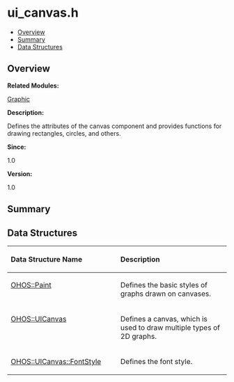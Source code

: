 # ui\_canvas.h<a name="EN-US_TOPIC_0000001055518072"></a>

-   [Overview](#section1499819865165629)
-   [Summary](#section1670551179165629)
-   [Data Structures](#nested-classes)

## **Overview**<a name="section1499819865165629"></a>

**Related Modules:**

[Graphic](graphic.md)

**Description:**

Defines the attributes of the canvas component and provides functions for drawing rectangles, circles, and others. 

**Since:**

1.0

**Version:**

1.0

## **Summary**<a name="section1670551179165629"></a>

## Data Structures<a name="nested-classes"></a>

<a name="table368701099165629"></a>
<table><thead align="left"><tr id="row386970924165629"><th class="cellrowborder" valign="top" width="50%" id="mcps1.1.3.1.1"><p id="p464879725165629"><a name="p464879725165629"></a><a name="p464879725165629"></a>Data Structure Name</p>
</th>
<th class="cellrowborder" valign="top" width="50%" id="mcps1.1.3.1.2"><p id="p1733573280165629"><a name="p1733573280165629"></a><a name="p1733573280165629"></a>Description</p>
</th>
</tr>
</thead>
<tbody><tr id="row422761370165629"><td class="cellrowborder" valign="top" width="50%" headers="mcps1.1.3.1.1 "><p id="p614298391165629"><a name="p614298391165629"></a><a name="p614298391165629"></a><a href="ohos-paint.md">OHOS::Paint</a></p>
</td>
<td class="cellrowborder" valign="top" width="50%" headers="mcps1.1.3.1.2 "><p id="p701554720165629"><a name="p701554720165629"></a><a name="p701554720165629"></a>Defines the basic styles of graphs drawn on canvases. </p>
</td>
</tr>
<tr id="row729986630165629"><td class="cellrowborder" valign="top" width="50%" headers="mcps1.1.3.1.1 "><p id="p843169796165629"><a name="p843169796165629"></a><a name="p843169796165629"></a><a href="ohos-uicanvas.md">OHOS::UICanvas</a></p>
</td>
<td class="cellrowborder" valign="top" width="50%" headers="mcps1.1.3.1.2 "><p id="p907371015165629"><a name="p907371015165629"></a><a name="p907371015165629"></a>Defines a canvas, which is used to draw multiple types of 2D graphs. </p>
</td>
</tr>
<tr id="row2109280885165629"><td class="cellrowborder" valign="top" width="50%" headers="mcps1.1.3.1.1 "><p id="p747637538165629"><a name="p747637538165629"></a><a name="p747637538165629"></a><a href="ohos-uicanvas-fontstyle.md">OHOS::UICanvas::FontStyle</a></p>
</td>
<td class="cellrowborder" valign="top" width="50%" headers="mcps1.1.3.1.2 "><p id="p1905826220165629"><a name="p1905826220165629"></a><a name="p1905826220165629"></a>Defines the font style. </p>
</td>
</tr>
</tbody>
</table>

